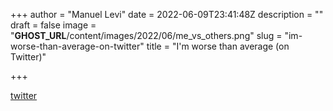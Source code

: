+++
author = "Manuel Levi"
date = 2022-06-09T23:41:48Z
description = ""
draft = false
image = "__GHOST_URL__/content/images/2022/06/me_vs_others.png"
slug = "im-worse-than-average-on-twitter"
title = "I'm worse than average (on Twitter)"

+++

[twitter](/posts/link-to-leaders)
